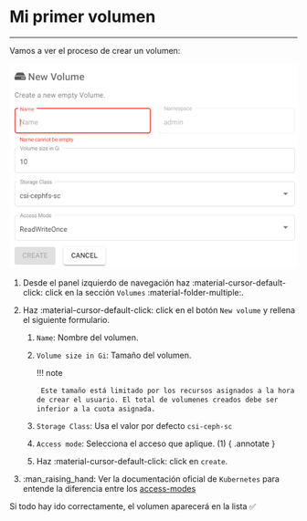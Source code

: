 # **Mi primer volumen**

---

Vamos a ver el proceso de crear un volumen:

![Volume](../../../assets/new_volume.png)

1. Desde el panel izquierdo de navegación haz :material-cursor-default-click: click en la sección `Volumes` :material-folder-multiple:.
2. Haz :material-cursor-default-click: click en el botón `New volume` y rellena el siguiente formulario.
    1. `Name`: Nombre del volumen.
    2. `Volume size in Gi`: Tamaño del volumen.
    
        !!! note

            Este tamaño está limitado por los recursos asignados a la hora de crear el usuario. El total de volumenes creados debe ser inferior a la cuota asignada.
    
    3. `Storage Class`: Usa el valor por defecto `csi-ceph-sc`
    4. `Access mode`: Selecciona el acceso que aplique. (1)
    { .annotate }
    5. Haz :material-cursor-default-click: click en `create`.

1.  :man_raising_hand: Ver la documentación oficial de `Kubernetes` para entende la diferencia entre los [access-modes](https://kubernetes.io/docs/concepts/storage/persistent-volumes/#access-modes)

Si todo hay ido correctamente, el volumen aparecerá en la lista :white_check_mark:
